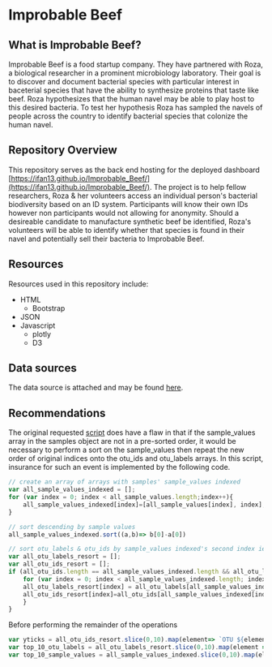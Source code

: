# Improbable Beef

## What is Improbable Beef?

Improbable Beef is a food startup company. They have partnered with Roza, a biological researcher in a prominent microbiology laboratory. Their goal is to discover and document bacterial species with particular interest in baceterial species that have the ability to synthesize proteins that taste like beef. Roza hypothesizes that the human navel may be able to play host to this desired bacteria. To test her hypothesis Roza has sampled the navels of people across the country to identify bacterial species that colonize the human navel.

## Repository Overview

This repository serves as the back end hosting for the deployed dashboard [https://ifan13.github.io/Improbable_Beef/](https://ifan13.github.io/Improbable_Beef/). The project is to help fellow researchers, Roza & her volunteers access an individual person's bacterial biodiversity based on an ID system. Participants will know their own IDs however non participants would not allowing for anonymity. Should a desireable candidate to manufacture synthetic beef be identified, Roza's volunteers will be able to identify whether that species is found in their navel and potentially sell their bacteria to Improbable Beef.

## Resources

Resources used in this repository include:

* HTML
  * Bootstrap
* JSON
* Javascript
  * plotly
  * D3

## Data sources

The data source is attached and may be found [here](/samples.json).

## Recommendations

The original requested [script](/plot.js) does have a flaw in that if the sample_values array in the samples object are not in a pre-sorted order, it would be necessary to perform a sort on the sample_values then repeat the new order of original indices onto the otu_ids and otu_labels arrays. In this script, insurance for such an event is implemented by the following code.

```javascript
// create an array of arrays with samples' sample_values indexed
var all_sample_values_indexed = [];
for (var index = 0; index < all_sample_values.length;index++){
    all_sample_values_indexed[index]=[all_sample_values[index], index];
}

// sort descending by sample values
all_sample_values_indexed.sort((a,b)=> b[0]-a[0])

// sort otu_labels & otu_ids by sample_values indexed's second index ie: the original index location
var all_otu_labels_resort = [];
var all_otu_ids_resort = [];
if (all_otu_ids.length == all_sample_values_indexed.length && all_otu_labels.length == all_sample_values_indexed.length){
    for (var index = 0; index < all_sample_values_indexed.length; index++){
    all_otu_labels_resort[index] = all_otu_labels[all_sample_values_indexed[index][1]];
    all_otu_ids_resort[index]=all_otu_ids[all_sample_values_indexed[index][1]];
    }
}
```

Before performing the remainder of the operations

```javascript
var yticks = all_otu_ids_resort.slice(0,10).map(element=> `OTU ${element.toString()} `).reverse()
var top_10_otu_labels = all_otu_labels_resort.slice(0,10).map(element => element).reverse()
var top_10_sample_values = all_sample_values_indexed.slice(0,10).map(element=>element[0]).reverse()
```
